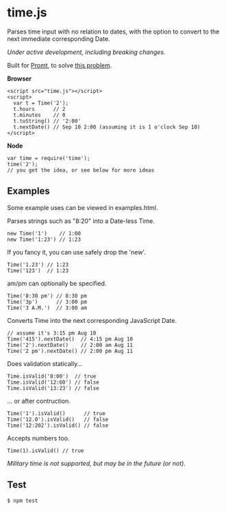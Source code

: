 time.js
=======

Parses time input with no relation to dates,
with the option to convert to the next immediate corresponding Date.

*Under active development, including breaking changes.*

Built for [Promt](http://promtapp.com), to solve [this problem](http://stackoverflow.com/q/141348/962091).

**Browser**

    <script src="time.js"></script>
    <script>
      var t = Time('2');
      t.hours      // 2
      t.minutes    // 0
      t.toString() // '2:00'
      t.nextDate() // Sep 10 2:00 (assuming it is 1 o'clock Sep 10)
    </script>

**Node**

    var time = require('time');
    time('2');
    // you get the idea, or see below for more ideas

Examples
--------
Some example uses can be viewed in examples.html.

Parses strings such as "8:20" into a Date-less Time.

    new Time('1')    // 1:00
    new Time('1:23') // 1:23

If you fancy it, you can use safely drop the 'new'.

    Time('1.23') // 1:23
    Time('123')  // 1:23

am/pm can optionally be specified.

    Time('8:30 pm') // 8:30 pm
    Time('3p')      // 3:00 pm
    Time('3 A.M.')  // 3:00 am

Converts Time into the next corresponding JavaScript Date.

    // assume it's 3:15 pm Aug 10
    Time('415').nextDate()  // 4:15 pm Aug 10
    Time('2').nextDate()    // 2:00 am Aug 11
    Time('2 pm').nextDate() // 2:00 pm Aug 11

Does validation statically...

    Time.isValid('8:00')  // true
    Time.isValid('12:60') // false
    Time.isValid('13:23') // false

... or after contruction.

    Time('1').isValid()      // true
    Time('12.0').isValid()   // false
    Time('12:202').isValid() // false

Accepts numbers too.

    Time(1).isValid() // true

*Military time is not supported, but may be in the future (or not).*

Test
----

    $ npm test

